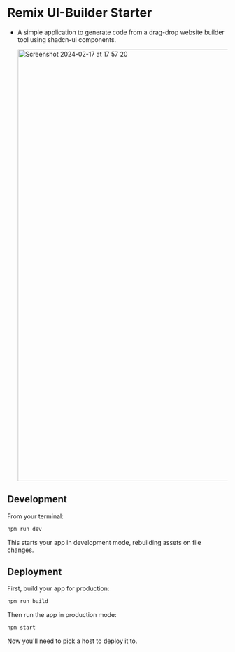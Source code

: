 # Remix UI-Builder Starter

- A simple application to generate code from a drag-drop website builder tool using shadcn-ui components.

  <img width="987" alt="Screenshot 2024-02-17 at 17 57 20" src="https://github.com/rajeshdavidbabu/remix-craftjs-starter/assets/15684795/690fb927-63ad-495d-9917-26a6a438c1d4">


## Development

From your terminal:

```sh
npm run dev
```

This starts your app in development mode, rebuilding assets on file changes.

## Deployment

First, build your app for production:

```sh
npm run build
```

Then run the app in production mode:

```sh
npm start
```

Now you'll need to pick a host to deploy it to.

